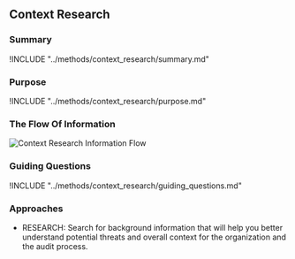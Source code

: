 ## Context Research

### Summary

!INCLUDE "../methods/context_research/summary.md"

### Purpose

!INCLUDE "../methods/context_research/purpose.md"

### The Flow Of Information

![Context Research Information Flow](images/info_flows/context_research.svg)

### Guiding Questions

!INCLUDE "../methods/context_research/guiding_questions.md"

### Approaches

* RESEARCH: Search for background information that will help you better understand potential threats and overall context for the organization and the audit process.
